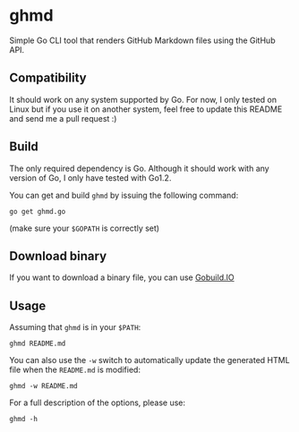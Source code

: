 ghmd
====

Simple Go CLI tool that renders GitHub Markdown files using the GitHub API.

Compatibility
-------------

It should work on any system supported by Go. For now, I only tested on Linux but if you use it on another system, feel free to update this README and send me a pull request :)

Build
-----

The only required dependency is Go. Although it should work with any version of Go, I only have tested with Go1.2.

You can get and build `ghmd` by issuing the following command:

```
go get ghmd.go
```

(make sure your `$GOPATH` is correctly set)

Download binary
---------------

If you want to download a binary file, you can use [Gobuild.IO](http://gobuild.io/download/github.com/gilliek/ghmd)

Usage
-----

Assuming that `ghmd` is in your `$PATH`:

```
ghmd README.md
```

You can also use the `-w` switch to automatically update the generated HTML file when the `README.md` is modified:

```
ghmd -w README.md
```

For a full description of the options, please use:

```
ghmd -h
```

